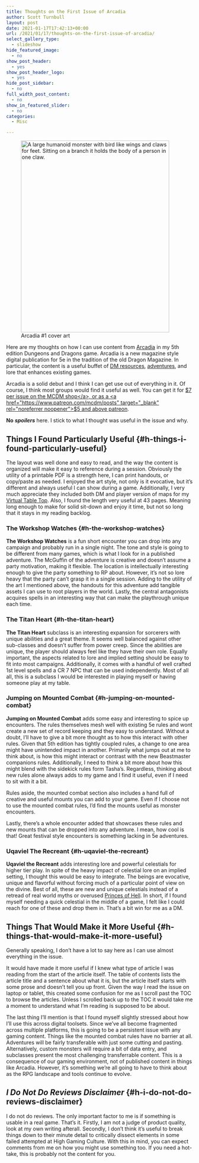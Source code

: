 ```yaml
---
title: Thoughts on the First Issue of Arcadia
author: Scott Turnbull
layout: post
date: 2021-01-17T17:42:13+00:00
url: /2021/01/17/thoughts-on-the-first-issue-of-arcadia/
select_gallery_type:
  - slideshow
hide_featured_image:
  - no
show_post_header:
  - yes
show_post_header_logo:
  - yes
hide_post_sidebar:
  - no
full_width_post_content:
  - no
show_in_featured_slider:
  - no
categories:
  - Misc

---
```

<div class="wp-block-image">
  <figure class="alignleft size-large is-resized"><img loading="lazy" src="https://optionalrule.com/wp-content/uploads/2021/01/Arcadia-1_v1.0-1_400x518.jpg" alt="A large humanoid monster with bird like wings and claws for feet.  Sitting on a branch it holds the body of a person in one claw." class="wp-image-337" width="400" height="518" srcset="https://optionalrule.com/wp-content/uploads/2021/01/Arcadia-1_v1.0-1_400x518.jpg 400w, https://optionalrule.com/wp-content/uploads/2021/01/Arcadia-1_v1.0-1_400x518-232x300.jpg 232w" sizes="(max-width: 400px) 100vw, 400px" /><figcaption>Arcadia #1 cover art</figcaption></figure>
</div>

Here are my thoughts on how I can use content from <a href="https://shop.mcdmproductions.com/products/arcadia-issue1" target="_blank" rel="noreferrer noopener">Arcadia</a> in my 5th edition Dungeons and Dragons game. Arcadia is a new magazine style digital publication for 5e in the tradition of the old Dragon Magazine. In particular, the content is a useful buffet of [DM resources][1], [adventures][2], and lore that enhances existing games. 

Arcadia is a solid debut and I think I can get use out of everything in it. Of course, I think most groups would find it useful as well. You can get it for <a href="https://shop.mcdmproductions.com/products/arcadia-issue1" target="_blank" rel="noreferrer noopener">$7 per issue on the MCDM shop</a>, or as a <a href="https://www.patreon.com/mcdm/posts" target="_blank" rel="noreferrer noopener">$5 and above patreon</a>. 

**No** <em style="font-weight: bold;">spoilers</em> here. I stick to what I thought was useful in the issue and why.

## Things I Found Particularly Useful {#h-things-i-found-particularly-useful}

The layout was well done and easy to read, and the way the content is organized will make it easy to reference during a session. Obviously the utility of a printable PDF is a strength here, I can print handouts, or copy/paste as needed. I enjoyed the art style, not only is it evocative, but it&#8217;s different and always useful I can show during a game. Additionally, I very much appreciate they included both DM and player version of maps for my <a href="https://foundryvtt.com/" target="_blank" rel="noreferrer noopener">Virtual Table Top</a>. Also, I found the length very useful at 43 pages. Meaning long enough to make for solid sit-down and enjoy it time, but not so long that it stays in my reading backlog. 

### The Workshop Watches {#h-the-workshop-watches}

**The Workshop Watches** is a fun short encounter you can drop into any campaign and probably run in a single night. The tone and style is going to be different from many games, which is what I look for in a published adventure. The McGuffin of the adventure is creative and doesn&#8217;t assume a party motivation, making it flexible. The location is intellectually interesting enough to give the party something to RP about. However, it&#8217;s not so lore heavy that the party can&#8217;t grasp it in a single session. Adding to the utility of the art I mentioned above, the handouts for this adventure add tangible assets I can use to root players in the world. Lastly, the central antagonists acquires spells in an interesting way that can make the playthrough unique each time. 

### The Titan Heart {#h-the-titan-heart}

**The Titan Heart** subclass is an interesting expansion for sorcerers with unique abilities and a great theme. It seems well balanced against other sub-classes and doesn&#8217;t suffer from power creep. Since the abilities are unique, the player should always feel like they have their own role. Equally important, the aspects related to lore and implied setting should be easy to fit into most campaigns. Additionally, it comes with a handful of well crafted 1st level spells and a CR 7 NPC that can be used independently. Most of all all, this is a subclass I would be interested in playing myself or having someone play at my table.

### Jumping on Mounted Combat {#h-jumping-on-mounted-combat}

**Jumping on Mounted Combat** adds some easy and interesting to spice up encounters. The rules themselves mesh well with existing 5e rules and wont create a new set of record keeping and they easy to understand. Without a doubt, I&#8217;ll have to give a bit more thought as to how this interact with other rules. Given that 5th edition has tightly coupled rules, a change to one area might have unintended impact in another. Primarily what jumps out at me to think about, is how this might interact or contrast with the new Beastmaster companions rules. Additionally, I need to think a bit more about how this might blend with the sidekick rules form Tasha&#8217;s. Regardless, thinking about new rules alone always adds to my game and I find it useful, even if I need to sit with it a bit. 

Rules aside, the mounted combat section also includes a hand full of creative and useful mounts you can add to your game. Even if I choose not to use the mounted combat rules, I&#8217;d find the mounts useful as monster encounters. 

Lastly, there&#8217;s a whole encounter added that showcases these rules and new mounts that can be dropped into any adventure. I mean, how cool is that! Great festival style encounters is something lacking in 5e adventures. 

### Uqaviel The Recreant {#h-uqaviel-the-recreant}

**Uqaviel the Recreant** adds interesting lore and powerful celestials for higher tier play. In spite of the heavy impact of celestial lore on an implied setting, I thought this would be easy to integrate. The beings are evocative, unique and flavorful without forcing much of a particular point of view on the divine. Best of all, these are new and unique celestials instead of a retread of real world myths or overused <a href="https://forgottenrealms.fandom.com/wiki/Asmodeus" target="_blank" rel="noreferrer noopener">Princes of Hell</a>. In short, if I found myself needing a quick celestial in the middle of a game, I felt like I could reach for one of these and drop them in. That&#8217;s a bit win for me as a DM.

## Things That Would Make it More Useful {#h-things-that-would-make-it-more-useful}

Generally speaking, I don&#8217;t have a lot to say here as I can use almost everything in the issue.

It would have made it more useful if I knew what type of article I was reading from the start of the article itself. The table of contents lists the article title and a sentence about what it is, but the article itself starts with some prose and doesn&#8217;t tell you up front. Given the way I read the issue on laptop or tablet, this created some confusion for me as I scroll past the TOC to browse the articles. Unless I scrolled back up to the TOC it would take me a moment to understand what I&#8217;m reading is supposed to be about. 

The last thing I&#8217;ll mention is that I found myself slightly stressed about how I&#8217;ll use this across digital toolsets. Since we&#8217;ve all become fragmented across multiple platforms, this is going to be a persistent issue with any gaming content. Things like the mounted combat rules have no barrier at all. Adventures will be fairly transferable with just some cutting and pasting. Alternatively, custom monsters will require a bit of data entry, and subclasses present the most challenging transferrable content. This is a consequence of our gaming environment, not of published content in things like Arcadia. However, it&#8217;s something we&#8217;re all going to have to think about as the RPG landscape and tools continue to evolve.

## _I Do Not Do Reviews Disclaimer_ {#h-i-do-not-do-reviews-disclaimer}

I do not do reviews. The only important factor to me is if something is usable in a real game. That&#8217;s it. Firstly, I am not a judge of product quality, look at my own writing afterall. Secondly, I don&#8217;t think it&#8217;s useful to break things down to their minute detail to critically dissect elements in some failed attempted at High Gaming Culture. With this in mind, you can expect comments from me on how you might use something too. If you need a hot-take, this is probably not the content for you.

 [1]: https://optionalrule.com/category/rpg-resources/
 [2]: https://optionalrule.com/category/adventures/